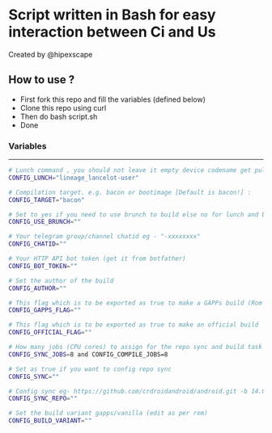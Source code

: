 # Script written in Bash for easy interaction between Ci and Us
Created by @hipexscape

## How to use ?

- First fork this repo and fill the variables (defined below)
- Clone this repo using curl
- Then do bash script.sh
- Done

### Variables 

---------------
```bash
# Lunch command , you should not leave it empty device codename get pulled from the command! :
CONFIG_LUNCH="lineage_lancelot-user"

# Compilation target. e.g. bacon or bootimage [Default is bacon!] :
CONFIG_TARGET="bacon"

# Set to yes if you need to use brunch to build else no for lunch and bacon :
CONFIG_USE_BRUNCH=""

# Your telegram group/channel chatid eg - "-xxxxxxxx"
CONFIG_CHATID=""

# Your HTTP API bot token (get it from botfather) 
CONFIG_BOT_TOKEN=""

# Set the author of the build
CONFIG_AUTHOR=""

# This flag which is to be exported as true to make a GAPPs build (Rom specific)
CONFIG_GAPPS_FLAG=""

# This flag which is to be exported as true to make an official build
CONFIG_OFFICIAL_FLAG=""

# How many jobs (CPU cores) to assign for the repo sync and build task
CONFIG_SYNC_JOBS=8 and CONFIG_COMPILE_JOBS=8

# Set as true if you want to config repo sync
CONFIG_SYNC=""

# Config sync eg- https://github.com/crdroidandroid/android.git -b 14.0
CONFIG_SYNC_REPO=""

# Set the build variant gapps/vanilla (edit as per rom)
CONFIG_BUILD_VARIANT=""
```
